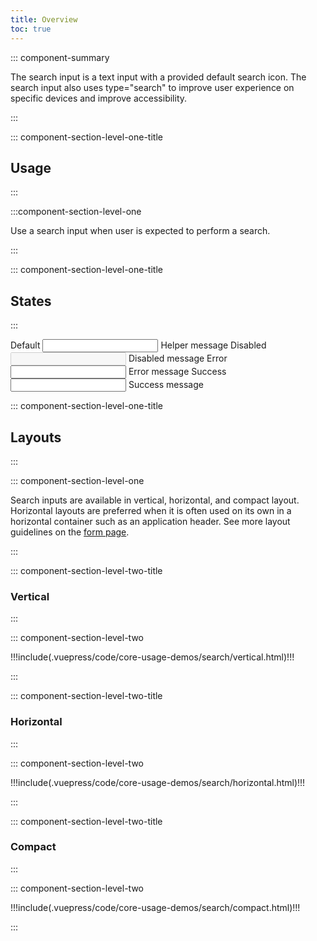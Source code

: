 ```yaml
---
title: Overview
toc: true
---
```


::: component-summary

The search input is a text input with a provided default search icon. The search input also uses type="search" to improve user experience on specific devices and improve accessibility.

:::

::: component-section-level-one-title

## Usage

:::

:::component-section-level-one

Use a search input when user is expected to perform a search.

:::

::: component-section-level-one-title

## States

:::

<DocIndent>
<div>
    <cds-form-group layout="horizontal">
      <cds-search layout="horizontal">
        <label>Default</label>
        <input type="search" />
        <cds-control-message>Helper message</cds-control-message>
      </cds-search>
      <cds-search layout="horizontal">
        <label>Disabled</label>
        <input type="search" disabled />
        <cds-control-message>Disabled message</cds-control-message>
      </cds-search>
      <cds-search layout="horizontal" status="error">
        <label>Error</label>
        <input type="search" />
        <cds-control-message status="error">Error message</cds-control-message>
      </cds-search>
      <cds-search layout="horizontal" status="success">
        <label>Success</label>
        <input type="search" />
        <cds-control-message status="success">Success message</cds-control-message>
      </cds-search>
    </cds-form-group>
</div>
</DocIndent>

::: component-section-level-one-title

## Layouts

:::

::: component-section-level-one

Search inputs are available in vertical, horizontal, and compact layout. Horizontal layouts are preferred when it is often used on its own in a horizontal container such as an application header. See more layout guidelines on the [form page](/web-components/form/).

:::

<div class="component-section-horizontal" cds-layout="m-t:md">

::: component-section-level-two-title

### Vertical

:::

::: component-section-level-two

<div>
!!!include(.vuepress/code/core-usage-demos/search/vertical.html)!!!
</div>

:::

</div>

<div class="component-section-horizontal" cds-layout="m-t:md">

::: component-section-level-two-title

### Horizontal

:::

::: component-section-level-two

<div>
!!!include(.vuepress/code/core-usage-demos/search/horizontal.html)!!!
</div>

:::

</div>

<div class="component-section-horizontal" cds-layout="m-t:md">

::: component-section-level-two-title

### Compact

:::

::: component-section-level-two

<div>
!!!include(.vuepress/code/core-usage-demos/search/compact.html)!!!
</div>

:::

</div>
